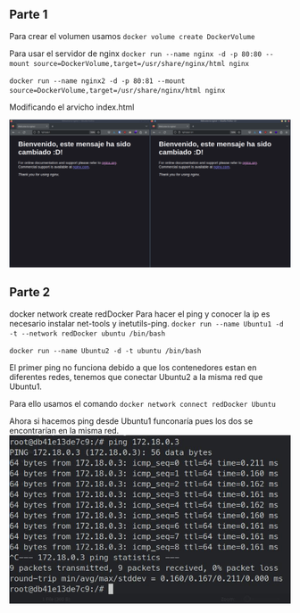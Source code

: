 ## Parte 1

Para crear el volumen usamos `docker volume create DockerVolume`

Para usar el servidor de nginx 
`docker run --name nginx -d -p 80:80 --mount source=DockerVolume,target=/usr/share/nginx/html nginx`

`docker run --name nginx2 -d -p 80:81 --mount source=DockerVolume,target=/usr/share/nginx/html nginx`

Modificando el arvicho index.html

![Captura Browser](./img/Browser)

## Parte 2

docker network create redDocker
Para hacer el ping y conocer la ip es necesario instalar net-tools y inetutils-ping.
`docker run --name Ubuntu1 -d -t --network redDocker ubuntu /bin/bash`

`docker run --name Ubuntu2 -d -t ubuntu /bin/bash`

El primer ping no funciona debido a que los contenedores estan en diferentes redes, tenemos que conectar Ubuntu2 a la misma red que Ubuntu1.

Para ello usamos el comando
`docker network connect redDocker Ubuntu`

Ahora si hacemos ping desde Ubuntu1 funconaría pues los dos se encontrarían en la misma red.
![Imagen Ping](./img/Ping)

